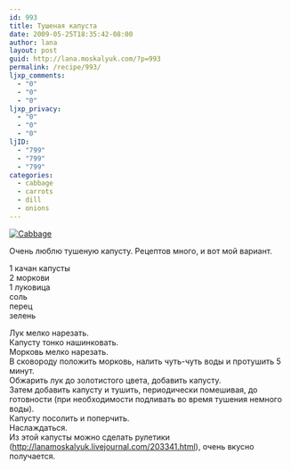 ```yaml
---
id: 993
title: Тушеная капуста
date: 2009-05-25T18:35:42-08:00
author: lana
layout: post
guid: http://lana.moskalyuk.com/?p=993
permalink: /recipe/993/
ljxp_comments:
  - "0"
  - "0"
  - "0"
ljxp_privacy:
  - "0"
  - "0"
  - "0"
ljID:
  - "799"
  - "799"
  - "799"
categories:
  - cabbage
  - carrots
  - dill
  - onions
---
```

<a class="flickr-image alignnone" title="Cabbage" rel="flickr-mgr" href="http://www.flickr.com/photos/67405678@N00/3497052607/"><img class="flickr-medium" src="http://farm4.static.flickr.com/3368/3497052607_3d9f7984fb.jpg" alt="Cabbage" /></a>

Очень люблю тушеную капусту. Рецептов много, и вот мой вариант.

1 качан капусты  
2 моркови  
1 луковица  
соль  
перец  
зелень

Лук мелко нарезать.  
Капусту тонко нашинковать.  
Морковь мелко нарезать.  
В сковороду положить морковь, налить чуть-чуть воды и протушить 5 минут.  
Обжарить лук до золотистого цвета, добавить капусту.  
Затем добавить капусту и тушить, периодически помешивая, до готовности (при необходимости подливать во время тушения немного воды).  
Капусту посолить и поперчить.  
Наслаждаться.  
Из этой капусты можно сделать рулетики (<http://lanamoskalyuk.livejournal.com/203341.html>), очень вкусно получается.